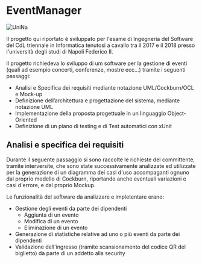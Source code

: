  # EventManager

![UniNa](http://www.organizzazione.unina.it/immagini/logo-Federico-II.jpg)

Il progetto qui riportato è sviluppato per l'esame di Ingegneria del Software del CdL triennale in Informatica tenutosi a cavallo tra il 2017 e il 2018 presso l'università degli studi di Napoli Federico II.

Il progetto richiedeva lo sviluppo di um software per la gestione di eventi (quali ad esempio concerti, conferenze, mostre ecc...) tramite i seguenti passaggi:

- Analisi e Specifica dei requisiti mediante notazione UML/Cockburn/OCL e Mock-up 
- Definizione dell’architettura e progettazione del sistema, mediante notazione UML 
- Implementazione della proposta progettuale in un linguaggio Object-Oriented 
- Definizione di un piano di testing e di Test automatici con xUnit

## Analisi e specifica dei requisiti

Durante il seguente passaggio si sono raccolte le richieste del committente, tramite interversite, che sono state successivamente analizzate ed utilizzate per la generazione di un diagramma dei casi d'uso accompaganti ognuno dal proprio modello di Cockburn, riportando anche eventuali variazioni e casi d'errore, e dal proprio Mockup.

Le funzionalità del software da analizzare e impletentare erano:

- Gestione degli eventi da parte dei dipendenti
  - Aggiunta di un evento
  - Modifica di un evento
  - Eliminazione di un evento
- Generazione di statistiche relative ad uno o più eventi da parte dei dipendenti
- Validazione dell'ingresso (tramite scansionamento del codice QR del biglietto) da parte di un addetto alla security
